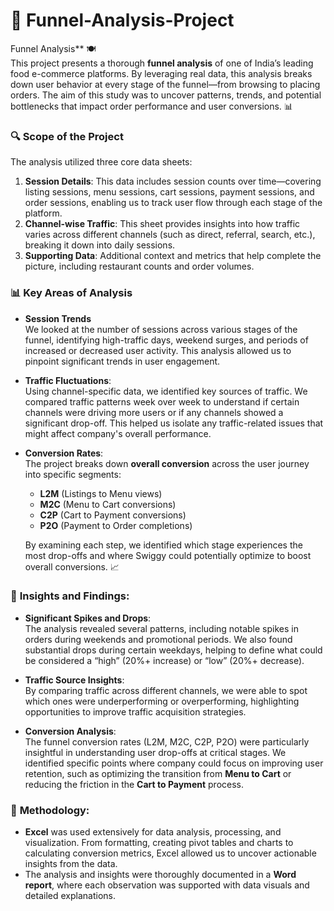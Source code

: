 # 🚀 Funnel-Analysis-Project

Funnel Analysis** 🍽️  
This project presents a thorough **funnel analysis** of one of India’s leading food e-commerce platforms. By leveraging real data, this analysis breaks down user behavior at every stage of the funnel—from browsing to placing orders. The aim of this study was to uncover patterns, trends, and potential bottlenecks that impact order performance and user conversions. 📊

### 🔍 **Scope of the Project**
The analysis utilized three core data sheets:
1. **Session Details**: This data includes session counts over time—covering listing sessions, menu sessions, cart sessions, payment sessions, and order sessions, enabling us to track user flow through each stage of the platform.
2. **Channel-wise Traffic**: This sheet provides insights into how traffic varies across different channels (such as direct, referral, search, etc.), breaking it down into daily sessions.
3. **Supporting Data**: Additional context and metrics that help complete the picture, including restaurant counts and order volumes. 

### 📊 **Key Areas of Analysis**
- **Session Trends**  
  We looked at the number of sessions across various stages of the funnel, identifying high-traffic days, weekend surges, and periods of increased or decreased user activity. This analysis allowed us to pinpoint significant trends in user engagement.
  
- **Traffic Fluctuations**:  
  Using channel-specific data, we identified key sources of traffic. We compared traffic patterns week over week to understand if certain channels were driving more users or if any channels showed a significant drop-off. This helped us isolate any traffic-related issues that might affect company's overall performance. 
  
- **Conversion Rates**:  
  The project breaks down **overall conversion** across the user journey into specific segments:
  - **L2M** (Listings to Menu views)
  - **M2C** (Menu to Cart conversions)
  - **C2P** (Cart to Payment conversions)
  - **P2O** (Payment to Order completions)  

  By examining each step, we identified which stage experiences the most drop-offs and where Swiggy could potentially optimize to boost overall conversions. 📈

### 🔑 **Insights and Findings**:
- **Significant Spikes and Drops**:  
  The analysis revealed several patterns, including notable spikes in orders during weekends and promotional periods. We also found substantial drops during certain weekdays, helping to define what could be considered a “high” (20%+ increase) or “low” (20%+ decrease).
  
- **Traffic Source Insights**:  
  By comparing traffic across different channels, we were able to spot which ones were underperforming or overperforming, highlighting opportunities to improve traffic acquisition strategies.
  
- **Conversion Analysis**:  
  The funnel conversion rates (L2M, M2C, C2P, P2O) were particularly insightful in understanding user drop-offs at critical stages. We identified specific points where company could focus on improving user retention, such as optimizing the transition from **Menu to Cart** or reducing the friction in the **Cart to Payment** process.

### 📂 **Methodology**:
- **Excel** was used extensively for data analysis, processing, and visualization. From formatting, creating pivot tables and charts to calculating conversion metrics, Excel allowed us to uncover actionable insights from the data.
- The analysis and insights were thoroughly documented in a **Word report**, where each observation was supported with data visuals and detailed explanations.
